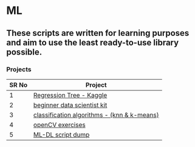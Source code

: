 # ML
## These scripts are written for learning purposes and aim to use the least ready-to-use library possible.

### Projects
| SR No | Project                                                                                                                                           
|-------|---------------------------------------------------------------------------------------------------------------------------------------------------
| 1     | [Regression Tree - Kaggle](https://github.com/alicemuzum/fromScratch/tree/main/regression%20tree)                                   
| 2     | [beginner data scientist kit](https://github.com/alicemuzum/fromScratch/tree/main/beginner%20data%20scientist%20kit)                                           
| 3     | [classification algorithms - (knn & k-means)](https://github.com/alicemuzum/fromScratch/tree/main/classification%20algorithms)                                                 
| 4     | [openCV exercises](https://github.com/alicemuzum/fromScratch/tree/main/openCV)                                                            
| 5     | [ML-DL script dump](https://github.com/alicemuzum/fromScratch/tree/main/dump)                                                
